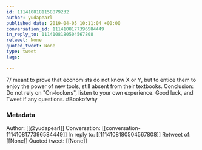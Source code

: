 ```yaml
---
id: 1114108181158879232
author: yudapearl
published_date: 2019-04-05 10:11:04 +00:00
conversation_id: 1114108177396584449
in_reply_to: 1114108180504567808
retweet: None
quoted_tweet: None
type: tweet
tags:

---
```


7/
meant to prove that economists do not know X or Y, but to entice them to enjoy the power of new tools, still absent from their textbooks. Conclusion: Do not rely on "On-lookers", listen to your own experience. Good luck, and Tweet if any questions. #Bookofwhy

### Metadata

Author: [[@yudapearl]]
Conversation: [[conversation-1114108177396584449]]
In reply to: [[1114108180504567808]]
Retweet of: [[None]]
Quoted tweet: [[None]]

